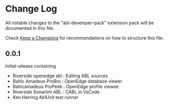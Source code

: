 # Change Log

All notable changes to the "abl-developer-pack" extension pack will be documented in this file.

Check [Keep a Changelog](http://keepachangelog.com/) for recommendations on how to structure this file.

## 0.0.1

Initial release containing

- Riverside openedge abl : Editing ABL sources
- Baltic Amadeus ProBro : OpenEdge database viewer
- Balticamadeus ProPeek : OpenEdge profile viewee
- Riverside Sonarlint ABL : CABL in VsCode 
- Ken Herring AblUnit test runner

